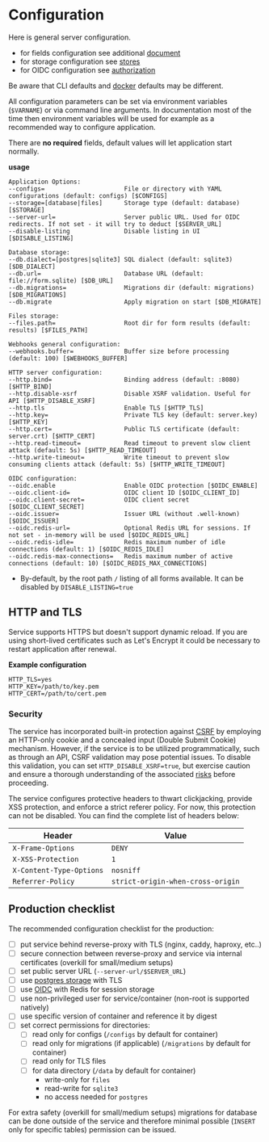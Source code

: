 # Configuration

Here is general server configuration.

- for fields configuration see additional [document](./fields.md)
- for storage configuration see [stores](./stores.md)
- for OIDC configuration see [authorization](./authorization.md)

Be aware that CLI defaults and [docker](docker.md) defaults may be different.

All configuration parameters can be set via environment variables (`$VARNAME`) or via command line arguments. In
documentation most of the time then environment variables will be used for example as a recommended way to configure
application.

There are **no required** fields, default values will let application start normally.

**usage**

```
Application Options:
--configs=                      File or directory with YAML configurations (default: configs) [$CONFIGS]
--storage=[database|files]      Storage type (default: database) [$STORAGE]
--server-url=                   Server public URL. Used for OIDC redirects. If not set - it will try to deduct [$SERVER_URL]
--disable-listing               Disable listing in UI [$DISABLE_LISTING]

Database storage:
--db.dialect=[postgres|sqlite3] SQL dialect (default: sqlite3) [$DB_DIALECT]
--db.url=                       Database URL (default: file://form.sqlite) [$DB_URL]
--db.migrations=                Migrations dir (default: migrations) [$DB_MIGRATIONS]
--db.migrate                    Apply migration on start [$DB_MIGRATE]

Files storage:
--files.path=                   Root dir for form results (default: results) [$FILES_PATH]

Webhooks general configuration:
--webhooks.buffer=              Buffer size before processing (default: 100) [$WEBHOOKS_BUFFER]

HTTP server configuration:
--http.bind=                    Binding address (default: :8080) [$HTTP_BIND]
--http.disable-xsrf             Disable XSRF validation. Useful for API [$HTTP_DISABLE_XSRF]
--http.tls                      Enable TLS [$HTTP_TLS]
--http.key=                     Private TLS key (default: server.key) [$HTTP_KEY]
--http.cert=                    Public TLS certificate (default: server.crt) [$HTTP_CERT]
--http.read-timeout=            Read timeout to prevent slow client attack (default: 5s) [$HTTP_READ_TIMEOUT]
--http.write-timeout=           Write timeout to prevent slow consuming clients attack (default: 5s) [$HTTP_WRITE_TIMEOUT]

OIDC configuration:
--oidc.enable                   Enable OIDC protection [$OIDC_ENABLE]
--oidc.client-id=               OIDC client ID [$OIDC_CLIENT_ID]
--oidc.client-secret=           OIDC client secret [$OIDC_CLIENT_SECRET]
--oidc.issuer=                  Issuer URL (without .well-known) [$OIDC_ISSUER]
--oidc.redis-url=               Optional Redis URL for sessions. If not set - in-memory will be used [$OIDC_REDIS_URL]
--oidc.redis-idle=              Redis maximum number of idle connections (default: 1) [$OIDC_REDIS_IDLE]
--oidc.redis-max-connections=   Redis maximum number of active connections (default: 10) [$OIDC_REDIS_MAX_CONNECTIONS]
```


- By-default, by the root path `/` listing of all forms available. It can be disabled by `DISABLE_LISTING=true`


## HTTP and TLS

Service supports HTTPS but doesn't support dynamic reload. If you are using short-lived certificates such as Let's
Encrypt it could be necessary to restart application after renewal.

**Example configuration**

```
HTTP_TLS=yes
HTTP_KEY=/path/to/key.pem
HTTP_CERT=/path/to/cert.pem
```

### Security

The service has incorporated built-in protection
against [CSRF](https://en.wikipedia.org/wiki/Cross-site_request_forgery) by employing an HTTP-only cookie and a
concealed input (Double Submit Cookie) mechanism. However, if the service is to be utilized programmatically, such as
through an API, CSRF validation may pose potential issues. To disable this validation, you can
set `HTTP_DISABLE_XSRF=true`, but exercise caution and ensure a thorough understanding of the
associated [risks](https://cheatsheetseries.owasp.org/cheatsheets/Cross-Site_Request_Forgery_Prevention_Cheat_Sheet.html)
before proceeding.

The service configures protective headers to thwart clickjacking, provide XSS protection, and enforce a strict referer
policy. For now, this protection can not be disabled. You can find the complete list of headers below:

| Header                   | Value                             |
|--------------------------|-----------------------------------|
| `X-Frame-Options`        | `DENY`                            |
| `X-XSS-Protection`       | `1`                               |
| `X-Content-Type-Options` | `nosniff`                         |
| `Referrer-Policy`        | `strict-origin-when-cross-origin` |

## Production checklist

The recommended configuration checklist for the production:

- [ ] put service behind reverse-proxy with TLS (nginx, caddy, haproxy, etc..)
- [ ] secure connection between reverse-proxy and service via internal certificates (overkill for small/medium setups)
- [ ] set public server URL (`--server-url/$SERVER_URL`)
- [ ] use [postgres storage](./stores.md#postgres) with TLS
- [ ] use [OIDC](./authorization.md) with Redis for session storage
- [ ] use non-privileged user for service/container (non-root is supported natively)
- [ ] use specific version of container and reference it by digest
- [ ] set correct permissions for directories:
    - [ ] read only for configs (`/configs` by default for container)
    - [ ] read only for migrations (if applicable) (`/migrations` by default for container)
    - [ ] read only for TLS files
    - [ ] for data directory (`/data` by default for container)
        - write-only for `files`
        - read-write for `sqlite3`
        - no access needed for `postgres`

For extra safety (overkill for small/medium setups) migrations for database can be done outside of the service and
therefore
minimal possible (`INSERT` only for specific tables) permission can be issued.